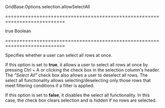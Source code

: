 <!--id-->GridBase.Options.selection.allowSelectAll<!--/id-->
===========================================================================
<!--default-->true<!--/default-->
<!--type-->Boolean<!--/type-->
===========================================================================

<!--shortDescription-->
Specifies whether a user can select all rows at once.
<!--/shortDescription-->

<!--fullDescription-->
If this option is set to **true**, it allows a user to select all rows at once by pressing Ctrl + A or clicking the check box in the selection column's header. The *"Select All"* check box also allows a user to deselect all rows. The select all functionality allows selecting/deselecting only those rows that meet filtering conditions if a filter is applied. 

If this option is set to **false**, it disables the select all functionality. In this case, the check box clears selection and is hidden if no rows are selected.
<!--/fullDescription-->